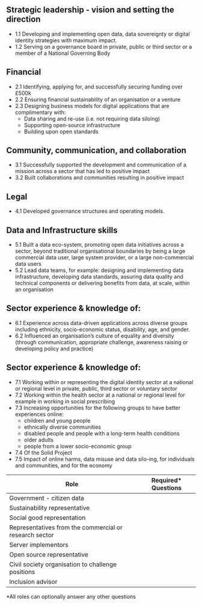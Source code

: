 ## Strategic leadership - vision and setting the direction			
 - 1.1 Developing and implementing open data, data sovereignty or digital identity strategies with maximum impact.
 - 1.2 Serving on a governance board in private, public or third sector or a member of a National Governing Body	

## Financial
 - 2.1 Identifying, applying for, and successfully securing funding over £500k
 - 2.2 Ensuring financial sustainability of an organisation or a venture
 - 2.3 Designing business models for digital applications that are complimentary with:
    - Data sharing and re-use (i.e. not requiring data siloing)
    - Supporting open-source infrastructure
    - Building upon open standards

## Community, communication, and collaboration
 - 3.1 Successfully supported the development and communication of a mission across a sector that has led to positive impact
 - 3.2 Built collaborations and communities resulting in positive impact

## Legal
 - 4.1 Developed governance structures and operating models.

## Data and Infrastructure skills
 - 5.1 Built a data eco-system, promoting open data initiatives across a sector, beyond traditional organisational boundaries by being a large commercial data user, large system provider, or a large non-commercial data users
 - 5.2 Lead data teams, for example: designing and implementing data infrastructure, developing data standards, assuring data quality and technical components or delivering benefits from data, at scale, within an organisation

## Sector experience & knowledge of:
 - 6.1 Experience across data-driven applications across diverse groups including ethnicity, socio-economic status, disability, age, and gender.
 - 6.2 Influenced an organisation’s culture of equality and diversity (through communication, appropriate challenge, awareness raising or developing policy and practice)

## Sector experience & knowledge of:
 - 7.1 Working within or representing the digital identity sector at a national or regional level in private, public, third sector or voluntary sector
 - 7.2 Working within the health sector at a national or regional level for example in working in social prescribing
 - 7.3 Increasing opportunities for the following groups to have better experiences online:
    - children and young people
    - ethnically diverse communities
    - disabled people and people with a long-term health conditions
    - older adults
    - people from a lower socio-economic group
 - 7.4 Of the Solid Project
 - 7.5 Impact of online harms, data misuse and data silo-ing, for individuals and communities, and for the economy

| Role                                         | Required* Questions                   |
|----------------------------------------------|----------------------------------------|
| Government - citizen data                    |                                        |
| Sustainability representative                |                                        |
| Social good representation                   |                                        |
| Representatives from the commercial or research sector   |                            |
| Server implementors                      |                                            |
| Open source representative               |                                            |
| Civil society organisation to challenge positions |                                |
| Inclusion advisor |                                                                |

*All roles can optionally answer any other questions
